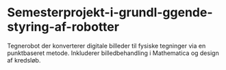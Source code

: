 # Semesterprojekt-i-grundl-ggende-styring-af-robotter
Tegnerobot der konverterer digitale billeder til fysiske tegninger via en punktbaseret metode. Inkluderer billedbehandling i Mathematica og design af kredsløb.
